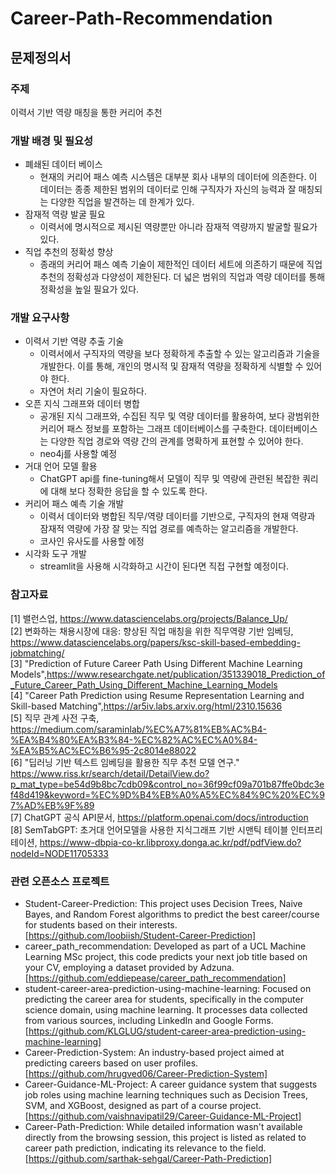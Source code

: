 # Career-Path-Recommendation

## 문제정의서  
### 주제  
이력서 기반 역량 매칭을 통한 커리어 추천
### 개발 배경 및 필요성  
+ 폐쇄된 데이터 베이스
  - 현재의 커리어 패스 예측 시스템은 대부분 회사 내부의 데이터에 의존한다. 이 데이터는 종종 제한된 범위의 데이터로 인해 구직자가 자신의 능력과 잘 매칭되는 다양한 직업을 발견하는 데 한계가 있다.
+ 잠재적 역량 발굴 필요
  - 이력서에 명시적으로 제시된 역량뿐만 아니라 잠재적 역량까지 발굴할 필요가 있다.
+ 직업 추천의 정확성 향상
  - 종래의 커리어 패스 예측 기술이 제한적인 데이터 세트에 의존하기 때문에 직업 추천의 정확성과 다양성이 제한된다. 더 넓은 범위의 직업과 역량 데이터를 통해 정확성을 높일 필요가 있다.
  
### 개발 요구사항
+ 이력서 기반 역량 추출 기술
  - 이력서에서 구직자의 역량을 보다 정확하게 추출할 수 있는 알고리즘과 기술을 개발한다. 이를 통해, 개인의 명시적 및 잠재적 역량을 정확하게 식별할 수 있어야 한다.
  - 자연어 처리 기술이 필요하다.
+ 오픈 지식 그래프와 데이터 병합
  - 공개된 지식 그래프와, 수집된 직무 및 역량 데이터를 활용하여, 보다 광범위한 커리어 패스 정보를 포함하는 그래프 데이터베이스를 구축한다. 데이터베이스는 다양한 직업 경로와 역량 간의 관계를 명확하게 표현할 수 있어야 한다.
  - neo4j를 사용할 예정
+ 거대 언어 모델 활용
  - ChatGPT api를 fine-tuning해서 모델이 직무 및 역량에 관련된 복잡한 쿼리에 대해 보다 정확한 응답을 할 수 있도록 한다.
+ 커리어 패스 예측 기술 개발
  - 이력서 데이터와 병합된 직무/역량 데이터를 기반으로, 구직자의 현재 역량과 잠재적 역량에 가장 잘 맞는 직업 경로를 예측하는 알고리즘을 개발한다.
  - 코사인 유사도를 사용할 에정
+ 시각화 도구 개발
  - streamlit을 사용해 시각화하고 시간이 된다면 직접 구현할 예정이다.
### 참고자료
[1] 밸런스업, https://www.datasciencelabs.org/projects/Balance_Up/  
[2] 변화하는 채용시장에 대응: 향상된 직업 매칭을 위한 직무역량 기반 임베딩, https://www.datasciencelabs.org/papers/ksc-skill-based-embedding-jobmatching/  
[3] "Prediction of Future Career Path Using Different Machine Learning Models",https://www.researchgate.net/publication/351339018_Prediction_of_Future_Career_Path_Using_Different_Machine_Learning_Models  
[4] "Career Path Prediction using Resume Representation Learning and Skill-based Matching",https://ar5iv.labs.arxiv.org/html/2310.15636  
[5] 직무 관계 사전 구축, https://medium.com/saraminlab/%EC%A7%81%EB%AC%B4-%EA%B4%80%EA%B3%84-%EC%82%AC%EC%A0%84-%EA%B5%AC%EC%B6%95-2c8014e88022  
[6] "딥러닝 기반 텍스트 임베딩을 활용한 직무 추천 모델 연구." https://www.riss.kr/search/detail/DetailView.do?p_mat_type=be54d9b8bc7cdb09&control_no=36f99cf09a701b87ffe0bdc3ef48d419&keyword=%EC%9D%B4%EB%A0%A5%EC%84%9C%20%EC%97%AD%EB%9F%89  
[7] ChatGPT 공식 API문서, https://platform.openai.com/docs/introduction  
[8] SemTabGPT:  초거대  언어모델을  사용한 지식그래프  기반  시맨틱  테이블  인터프리테이션, https://www-dbpia-co-kr.libproxy.donga.ac.kr/pdf/pdfView.do?nodeId=NODE11705333  
### 관련 오픈소스 프로젝트
- Student-Career-Prediction: This project uses Decision Trees, Naive Bayes, and Random Forest algorithms to predict the best career/course for students based on their interests. [https://github.com/loobiish/Student-Career-Prediction]
- career_path_recommendation: Developed as part of a UCL Machine Learning MSc project, this code predicts your next job title based on your CV, employing a dataset provided by Adzuna.​ [https://github.com/eddiepease/career_path_recommendation]
- student-career-area-prediction-using-machine-learning: Focused on predicting the career area for students, specifically in the computer science domain, using machine learning. It processes data collected from various sources, including LinkedIn and Google Forms.​ [https://github.com/KLGLUG/student-career-area-prediction-using-machine-learning]
- Career-Prediction-System: An industry-based project aimed at predicting careers based on user profiles. [https://github.com/hrugved06/Career-Prediction-System]
- Career-Guidance-ML-Project: A career guidance system that suggests job roles using machine learning techniques such as Decision Trees, SVM, and XGBoost, designed as part of a course project​. [https://github.com/vaishnavipatil29/Career-Guidance-ML-Project]
- Career-Path-Prediction: While detailed information wasn't available directly from the browsing session, this project is listed as related to career path prediction, indicating its relevance to the field​. [https://github.com/sarthak-sehgal/Career-Path-Prediction]
